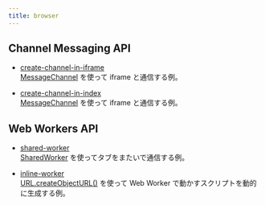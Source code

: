 ```yaml
---
title: browser
---
```


## Channel Messaging API

- [create-channel-in-iframe](create-channel-in-iframe)  
  [MessageChannel](https://developer.mozilla.org/en-US/docs/Web/API/MessageChannel) を使って iframe と通信する例。

- [create-channel-in-index](create-channel-in-index)  
  [MessageChannel](https://developer.mozilla.org/en-US/docs/Web/API/MessageChannel) を使って iframe と通信する例。

## Web Workers API

- [shared-worker](web-workers/shared-worker)  
  [SharedWorker](https://developer.mozilla.org/en-US/docs/Web/API/SharedWorker) を使ってタブをまたいで通信する例。

- [inline-worker](web-workers/inline-worker)  
  [URL.createObjectURL()](https://developer.mozilla.org/en-US/docs/Web/API/URL/createObjectURL) を使って Web Worker で動かすスクリプトを動的に生成する例。
